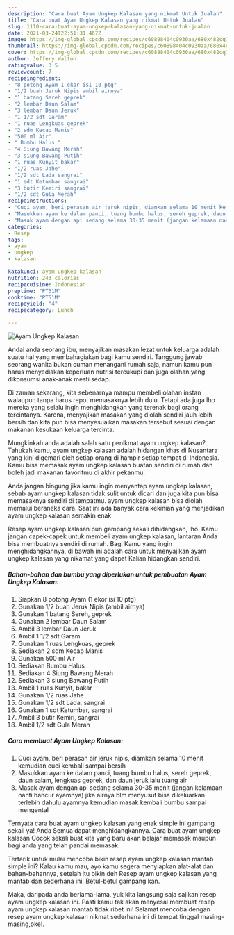 ```yaml
---
description: "Cara buat Ayam Ungkep Kalasan yang nikmat Untuk Jualan"
title: "Cara buat Ayam Ungkep Kalasan yang nikmat Untuk Jualan"
slug: 1110-cara-buat-ayam-ungkep-kalasan-yang-nikmat-untuk-jualan
date: 2021-03-24T22:51:31.467Z
image: https://img-global.cpcdn.com/recipes/c60898404c0930aa/680x482cq70/ayam-ungkep-kalasan-foto-resep-utama.jpg
thumbnail: https://img-global.cpcdn.com/recipes/c60898404c0930aa/680x482cq70/ayam-ungkep-kalasan-foto-resep-utama.jpg
cover: https://img-global.cpcdn.com/recipes/c60898404c0930aa/680x482cq70/ayam-ungkep-kalasan-foto-resep-utama.jpg
author: Jeffery Walton
ratingvalue: 3.5
reviewcount: 7
recipeingredient:
- "8 potong Ayam 1 ekor isi 10 ptg"
- "1/2 buah Jeruk Nipis ambil airnya"
- "1 batang Sereh geprek"
- "2 lembar Daun Salam"
- "3 lembar Daun Jeruk"
- "1 1/2 sdt Garam"
- "1 ruas Lengkuas geprek"
- "2 sdm Kecap Manis"
- "500 ml Air"
- " Bumbu Halus "
- "4 Siung Bawang Merah"
- "3 siung Bawang Putih"
- "1 ruas Kunyit bakar"
- "1/2 ruas Jahe"
- "1/2 sdt Lada sangrai"
- "1 sdt Ketumbar sangrai"
- "3 butir Kemiri sangrai"
- "1/2 sdt Gula Merah"
recipeinstructions:
- "Cuci ayam, beri perasan air jeruk nipis, diamkan selama 10 menit kemudian cuci kembali sampai bersih"
- "Masukkan ayam ke dalam panci, tuang bumbu halus, sereh geprek, daun salam, lengkuas geprek, dan daun jeruk lalu tuang air"
- "Masak ayam dengan api sedang selama 30-35 menit (jangan kelamaan nanti hancur ayamnya) jika airnya blm menyusut bisa dikeluarkan terlebih dahulu ayamnya kemudian masak kembali bumbu sampai mengental"
categories:
- Resep
tags:
- ayam
- ungkep
- kalasan

katakunci: ayam ungkep kalasan 
nutrition: 243 calories
recipecuisine: Indonesian
preptime: "PT31M"
cooktime: "PT51M"
recipeyield: "4"
recipecategory: Lunch

---
```



![Ayam Ungkep Kalasan](https://img-global.cpcdn.com/recipes/c60898404c0930aa/680x482cq70/ayam-ungkep-kalasan-foto-resep-utama.jpg)

Andai anda seorang ibu, menyajikan masakan lezat untuk keluarga adalah suatu hal yang membahagiakan bagi kamu sendiri. Tanggung jawab seorang  wanita bukan cuman menangani rumah saja, namun kamu pun harus menyediakan keperluan nutrisi tercukupi dan juga olahan yang dikonsumsi anak-anak mesti sedap.

Di zaman  sekarang, kita sebenarnya mampu membeli olahan instan walaupun tanpa harus repot memasaknya lebih dulu. Tetapi ada juga lho mereka yang selalu ingin menghidangkan yang terenak bagi orang tercintanya. Karena, menyajikan masakan yang diolah sendiri jauh lebih bersih dan kita pun bisa menyesuaikan masakan tersebut sesuai dengan makanan kesukaan keluarga tercinta. 



Mungkinkah anda adalah salah satu penikmat ayam ungkep kalasan?. Tahukah kamu, ayam ungkep kalasan adalah hidangan khas di Nusantara yang kini digemari oleh setiap orang di hampir setiap tempat di Indonesia. Kamu bisa memasak ayam ungkep kalasan buatan sendiri di rumah dan boleh jadi makanan favoritmu di akhir pekanmu.

Anda jangan bingung jika kamu ingin menyantap ayam ungkep kalasan, sebab ayam ungkep kalasan tidak sulit untuk dicari dan juga kita pun bisa memasaknya sendiri di tempatmu. ayam ungkep kalasan bisa diolah memalui beraneka cara. Saat ini ada banyak cara kekinian yang menjadikan ayam ungkep kalasan semakin enak.

Resep ayam ungkep kalasan pun gampang sekali dihidangkan, lho. Kamu jangan capek-capek untuk membeli ayam ungkep kalasan, lantaran Anda bisa membuatnya sendiri di rumah. Bagi Kamu yang ingin menghidangkannya, di bawah ini adalah cara untuk menyajikan ayam ungkep kalasan yang nikamat yang dapat Kalian hidangkan sendiri.

<!--inarticleads1-->

##### Bahan-bahan dan bumbu yang diperlukan untuk pembuatan Ayam Ungkep Kalasan:

1. Siapkan 8 potong Ayam (1 ekor isi 10 ptg)
1. Gunakan 1/2 buah Jeruk Nipis (ambil airnya)
1. Gunakan 1 batang Sereh, geprek
1. Gunakan 2 lembar Daun Salam
1. Ambil 3 lembar Daun Jeruk
1. Ambil 1 1/2 sdt Garam
1. Gunakan 1 ruas Lengkuas, geprek
1. Sediakan 2 sdm Kecap Manis
1. Gunakan 500 ml Air
1. Sediakan  Bumbu Halus :
1. Sediakan 4 Siung Bawang Merah
1. Sediakan 3 siung Bawang Putih
1. Ambil 1 ruas Kunyit, bakar
1. Gunakan 1/2 ruas Jahe
1. Gunakan 1/2 sdt Lada, sangrai
1. Gunakan 1 sdt Ketumbar, sangrai
1. Ambil 3 butir Kemiri, sangrai
1. Ambil 1/2 sdt Gula Merah




<!--inarticleads2-->

##### Cara membuat Ayam Ungkep Kalasan:

1. Cuci ayam, beri perasan air jeruk nipis, diamkan selama 10 menit kemudian cuci kembali sampai bersih
1. Masukkan ayam ke dalam panci, tuang bumbu halus, sereh geprek, daun salam, lengkuas geprek, dan daun jeruk lalu tuang air
1. Masak ayam dengan api sedang selama 30-35 menit (jangan kelamaan nanti hancur ayamnya) jika airnya blm menyusut bisa dikeluarkan terlebih dahulu ayamnya kemudian masak kembali bumbu sampai mengental




Ternyata cara buat ayam ungkep kalasan yang enak simple ini gampang sekali ya! Anda Semua dapat menghidangkannya. Cara buat ayam ungkep kalasan Cocok sekali buat kita yang baru akan belajar memasak maupun bagi anda yang telah pandai memasak.

Tertarik untuk mulai mencoba bikin resep ayam ungkep kalasan mantab simple ini? Kalau kamu mau, ayo kamu segera menyiapkan alat-alat dan bahan-bahannya, setelah itu bikin deh Resep ayam ungkep kalasan yang mantab dan sederhana ini. Betul-betul gampang kan. 

Maka, daripada anda berlama-lama, yuk kita langsung saja sajikan resep ayam ungkep kalasan ini. Pasti kamu tak akan menyesal membuat resep ayam ungkep kalasan mantab tidak ribet ini! Selamat mencoba dengan resep ayam ungkep kalasan nikmat sederhana ini di tempat tinggal masing-masing,oke!.

